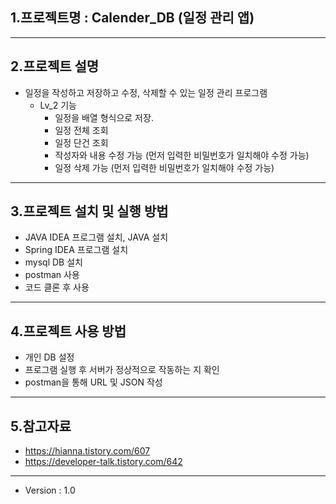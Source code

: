 ## 1.프로젝트명 : Calender_DB (일정 관리 앱)

---

## 2.프로젝트 설명
+ 일정을 작성하고 저장하고 수정, 삭제할 수 있는 일정 관리 프로그램
  + Lv_2 기능
    + 일정을 배열 형식으로 저장.
    + 일정 전체 조회
    + 일정 단건 조회
    + 작성자와 내용 수정 가능 (먼저 입력한 비밀번호가 일치해야 수정 가능)
    + 일정 삭제 가능 (먼저 입력한 비밀번호가 일치해야 수정 가능)


---

## 3.프로젝트 설치 및 실행 방법
+ JAVA IDEA 프로그램 설치, JAVA 설치
+ Spring IDEA 프로그램 설치
+ mysql DB 설치
+ postman 사용
+ 코드 클론 후 사용

---
   
## 4.프로젝트 사용 방법
+ 개인 DB 설정
+ 프로그램 실행 후 서버가 정상적으로 작동하는 지 확인
+ postman을 통해 URL 및 JSON 작성

---

## 5.참고자료
+ https://hianna.tistory.com/607
+ https://developer-talk.tistory.com/642

---

+ Version : 1.0
